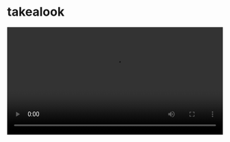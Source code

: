 # takealook

<video id="v37831474" name="秦始皇" controls="" autoplay="" preload="auto" crossorigin="anonymous" width="100%" x-webkit-airplay="true" airplay="allow" src="https://ghjriqrj.p2l.gomade.xyz/hp7186d9da519b991c2ba03c4c8c859e2c630c65b4000q.0FF.FY.0/S8o/!TR!eV!e0!Tq!yY!qF/!TY!ey!yy!TR!eV!wR/!TY!yY!yF!TR!yY!qe!TY!wy!qY!TR!qR!eR!Tw!yw!yj!TD!e3!w0/HG0.i.mp4">
<track kind="subtitles" label="中文" srclang="zh" src="https://ghjriqrj.p2l.gomade.xyz/hp7186d9da519b991c2ba03c4c8c859e2c630c65b4LLLU.Lss.s6.L/XvE/!Rc!5Y!5L!RU!T6!Us/!R6!5T!TT!Rc!5Y!2c/!R6!T6!Ts!Rc!T6!U5!R6!2T!U6!Rc!Uc!5c!R2!T2!T9!RJ!5u!2L/CfL.vtt" default=""> </video>
